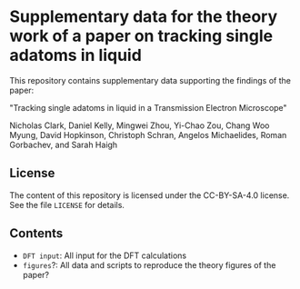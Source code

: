 # Supplementary data for the theory work of a paper on tracking single adatoms in liquid

This repository contains supplementary data supporting the findings of the paper:

"Tracking single adatoms in liquid in a Transmission Electron Microscope"

Nicholas Clark, Daniel Kelly, Mingwei Zhou, Yi-Chao Zou, Chang Woo Myung, David Hopkinson, Christoph Schran, Angelos Michaelides, Roman Gorbachev, and Sarah Haigh

## License
The content of this repository is licensed under the CC-BY-SA-4.0 license. See the file
`LICENSE` for details.

## Contents
* `DFT input`:
All input for the DFT calculations
* `figures`?:
All data and scripts to reproduce the theory figures of the paper?
